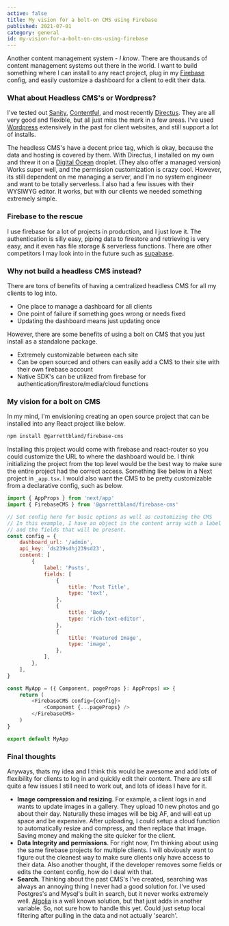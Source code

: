 ```yaml
---
active: false
title: My vision for a bolt-on CMS using Firebase
published: 2021-07-01
category: general
id: my-vision-for-a-bolt-on-cms-using-firebase
---
```


Another content management system - _I know_. There are thousands of content management systems out there in the world. I want to build something where I can install to any react project, plug in my [Firebase](https://firebase.google.com/) config, and easily customize a dashboard for a client to edit their data.

### What about Headless CMS's or Wordpress?

I've tested out [Sanity](https://www.sanity.io/), [Contentful](https://www.contentful.com/), and most recently [Directus](https://directus.io/). They are all very good and flexible, but all just miss the mark in a few areas. I've used [Wordpress](https://wordpress.org/) extensively in the past for client websites, and still support a lot of installs.

The headless CMS's have a decent price tag, which is okay, because the data and hosting is covered by them. With Directus, I installed on my own and threw it on a [Digital Ocean](https://www.digitalocean.com/) droplet. (They also offer a managed version) Works super well, and the permission customization is crazy cool. However, its still dependent on me managing a server, and I'm no system engineer and want to be totally serverless. I also had a few issues with their WYSIWYG editor. It works, but with our clients we needed something extremely simple.

### Firebase to the rescue

I use firebase for a lot of projects in production, and I just love it. The authentication is silly easy, piping data to firestore and retrieving is very easy, and it even has file storage & serverless functions. There are other competitors I may look into in the future such as [supabase](https://supabase.io/).

### Why not build a headless CMS instead?

There are tons of benefits of having a centralized headless CMS for all my clients to log into.

-   One place to manage a dashboard for all clients
-   One point of failure if something goes wrong or needs fixed
-   Updating the dashboard means just updating once

However, there are some benefits of using a bolt on CMS that you just install as a standalone package.

-   Extremely customizable between each site
-   Can be open sourced and others can easily add a CMS to their site with their own firebase account
-   Native SDK's can be utilized from firebase for authentication/firestore/media/cloud functions

### My vision for a bolt on CMS

In my mind, I'm envisioning creating an open source project that can be installed into any React project like below.

```bash
npm install @garrettbland/firebase-cms
```

Installing this project would come with firebase and react-router so you could customize the URL to where the dashboard would be. I think initializing the project from the top level would be the best way to make sure the entire project had the correct access. Something like below in a Next project in `_app.tsx`. I would also want the CMS to be pretty customizable from a declarative config, such as below.

```javascript
import { AppProps } from 'next/app'
import { FirebaseCMS } from '@garrettbland/firebase-cms'

// Set config here for basic options as well as customizing the CMS
// In this example, I have an object in the content array with a label
// and the fields that will be present.
const config = {
    dashboard_url: '/admin',
    api_key: 'ds239sdhj239sd23',
    content: [
        {
            label: 'Posts',
            fields: [
                {
                    title: 'Post Title',
                    type: 'text',
                },
                {
                    title: 'Body',
                    type: 'rich-text-editor',
                },
                {
                    title: 'Featured Image',
                    type: 'image',
                },
            ],
        },
    ],
}

const MyApp = ({ Component, pageProps }: AppProps) => {
    return (
        <FirebaseCMS config={config}>
            <Component {...pageProps} />
        </FirebaseCMS>
    )
}

export default MyApp
```

### Final thoughts

Anyways, thats my idea and I think this would be awesome and add lots of flexibility for clients to log in and quickly edit their content. There are still quite a few issues I still need to work out, and lots of ideas I have for it.

-   **Image compression and resizing**. For example, a client logs in and wants to update images in a gallery. They upload 10 new photos and go about their day. Naturally these images will be big AF, and will eat up space and be expensive. After uploading, I could setup a cloud function to automatically resize and compress, and then replace that image. Saving money and making the site quicker for the client.
-   **Data Integrity and permissions**. For right now, I'm thinking about using the same firebase projects for multiple clients. I will obviously want to figure out the cleanest way to make sure clients only have access to their data. Also another thought, if the developer removes some fields or edits the content config, how do I deal with that.
-   **Search**. Thinking about the past CMS's I've created, searching was always an annoying thing I never had a good solution for. I've used Postgres's and Mysql's built in search, but it never works extremely well. [Algolia](https://www.algolia.com/) is a well known solution, but that just adds in another variable. So, not sure how to handle this yet. Could just setup local filtering after pulling in the data and not actually 'search'.
